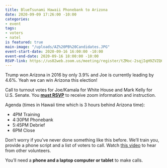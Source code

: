 ```yaml
---
title: BlueTsunami Hawaii Phonebank to Arizona
date: 2020-09-09 17:26:00 -10:00
categories:
- event
tags:
- voters
- natel
is featured: true
main-image: "/uploads/AZ%20PB%20Candidates.JPG"
event-start-date: 2020-09-16 16:00:00 -10:00
event-end-date: 2020-09-16 18:00:00 -10:00
RSVP-link: https://us02web.zoom.us/meeting/register/tZMoc-2sqjIqH9ZVZQ6sOtC4lflu1Pl1Dh2G
---
```


Trump won Arizona in 2016 by only 3.9% and Joe is currently leading by 4.6%. Yeah we can win Arizona this election!

Call to turnout votes for Joe/Kamala for White House and Mark Kelly for U.S. Senate.  You **[must RSVP](https://us02web.zoom.us/meeting/register/tZMoc-2sqjIqH9ZVZQ6sOtC4lflu1Pl1Dh2G)** to receive zoom information and instruction.

Agenda (times in Hawaii time which is 3 hours behind Arizona time):
* 4PM Training
* 4:30PM Phonebank
* 5:45PM Debrief
* 6PM Close

Don’t worry if you’ve never done something like this before. We’ll train you, provide a phone script and a list of voters to call.  Watch [this video](https://www.youtube.com/watch?v=6J9vREXbXlM&feature=youtu.be) to hear from other volunteers.

You’ll need a **phone and a laptop computer or tablet** to make calls.